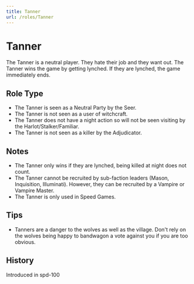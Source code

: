 ```yaml
---
title: Tanner
url: /roles/Tanner
---
```


# Tanner

The Tanner is a neutral player. They hate their job and they want out. The Tanner wins the game by getting lynched. If they are lynched, the game immediately ends.

## Role Type

- The Tanner is seen as a Neutral Party by the Seer.
- The Tanner is not seen as a user of witchcraft.
- The Tanner does not have a night action so will not be seen visiting by the Harlot/Stalker/Familiar.
- The Tanner is not seen as a killer by the Adjudicator.

## Notes

- The Tanner only wins if they are lynched, being killed at night does not count.
- The Tanner cannot be recruited by sub-faction leaders (Mason, Inquisition, Illuminati). However, they can be recruited by a Vampire or Vampire Master.
- The Tanner is only used in Speed Games.

## Tips

- Tanners are a danger to the wolves as well as the village. Don't rely on the wolves being happy to bandwagon a vote against you if you are too obvious.

## History

<Timeline lineColor="white">
  <Event interval="2018-06-30">Introduced in spd-100</Event>
</Timeline>
